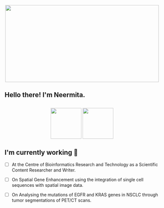 <div class="header" align="center">
      <img src ="https://i.giphy.com/media/v1.Y2lkPTc5MGI3NjExeTBiMnE0cTR0dDVqZjR4dW93MXhseHc5NzFkMTN3d2Zwc205ejBvbCZlcD12MV9pbnRlcm5hbF9naWZfYnlfaWQmY3Q9Zw/O5YEgIWPd2TlR6NHfg/giphy.gif" height=250, width=500>
</div>


## Hello there! I'm Neermita.
## 
<div class= "header" align="center">
      <img src="https://i.giphy.com/media/v1.Y2lkPTc5MGI3NjExaHR1Z3NrYzZpdzNpZDB1ZDF5anNwcmJzZTIybnk3N3lhNmltcWNwYiZlcD12MV9pbnRlcm5hbF9naWZfYnlfaWQmY3Q9cw/KYBnCWw9zKqOXw39W0/giphy.gif" width=100>
       <img src="https://i.giphy.com/media/v1.Y2lkPTc5MGI3NjExYWdtcGc2MnFlZmZydnczOXRhemtuYjF6OTBqc2psYW85dmJ1OHZ2eiZlcD12MV9pbnRlcm5hbF9naWZfYnlfaWQmY3Q9Zw/PhUhsroF1r0I8fAKbj/giphy.gif" width=100>
</div>

## I'm currently working  🔭 

- [ ] At the Centre of Bioinformatics Research and Technology as a Scientific Content Researcher and Writer. 
- [ ] On Spatial Gene Enhancement using the integration of single cell sequences with spatial image data. <br>
- [ ] On Analysing the mutations of EGFR and KRAS genes in NSCLC through tumor segmentations of PET/CT scans.

      

<!--
**Neermita18/Neermita18** is a ✨ _special_ ✨ repository because its `README.md` (this file) appears on your GitHub profile.

Here are some ideas to get you started:

🔭 I’m currently working on Spatial Gene Enhancement using the integration of single cell sequences with spatial image data. I'm also working on analysing the mutations of EGFR and KRAS genes in NSCLC through CT and PET scans.
- 🌱 I’m currently learning ...
- 👯 I’m looking to collaborate on ...
- 🤔 I’m looking for help with ...
- 💬 Ask me about ...
- 📫 How to reach me: ...
- 😄 Pronouns: ...
- ⚡ Fun fact: ...
-->
